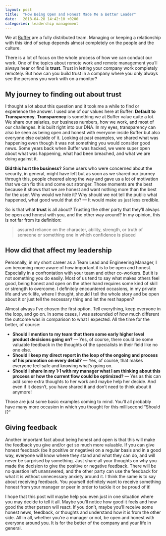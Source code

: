 ```yaml
---
layout: post
title:  "How Being Open and Honest Made Me a Better Leader"
date:   2018-04-28 14:42:10 +0200
categories: leadership management
---
```

We at [Buffer][buffer] are a fully distributed team. Managing or keeping a relationship with this kind of setup depends almost completely on the people and the culture.

There is a lot of focus on the whole process of how we can conduct our work. One of the topics about remote work and remote management you’ll always hear or find is **trust**.
Trust in letting your company work completely remotely. But how can you build trust in a company where you only always see the persons you work with on a monitor?

## My journey to finding out about trust
I thought a lot about this question and it took me a while to find or experience the answer. I used one of our values here at Buffer: **Default to Transparency**.
**Transparency** is something we at Buffer value quite a lot. We share our salaries, our business numbers, how we work, and most of our challenges. It is built right into our DNA. In my eyes, transparency can also be seen as being open and honest with everyone inside Buffer but also everyone else outside of it.
Looking at past examples, we shared what was happening even though it was not something you would consider good news. Some years back when Buffer was hacked, we were super open about what was happening, what had been breached, and what we are doing against it.

**Did this hurt the business?**
Some users who were concerned about the security, in general, might have left but as soon as we shared our journey through this, people cheered along the way and gave us a lot of motivation that we can fix this and come out stronger. Those moments are the best because it shows that we are honest and want nothing more than the best for the user. Why would we hide it? Why should we not tell the public what happened, what good would that do? — It would make us just less credible.

So is that what **trust** is all about? Trusting the other party that they’ll always be open and honest with you, and the other way around? In my opinion, this is not far from its definition:

> assured reliance on the character, ability, strength, or truth of someone or something one in which confidence is placed

## How did that affect my leadership
Personally, in my short career as a Team Lead and Engineering Manager, I am becoming more aware of how important it is to be open and honest. Especially in a confrontation with your team and other co-workers. But it is not something you do easily.
Most of us tend to say what makes others feel good, being honest and open on the other hand requires some kind of skill or strength to overcome.
I definitely encountered occasions, in my private life and work life, where I thought, should I tell the whole story and be open about it or just tell the necessary thing and let the rest happen?

Almost always I’ve chosen the first option. Tell everything, keep everyone in the loop, and go on. In some cases, I was astounded of how much different the outcome was in comparison to what I expected. All the time for the better, of course:

- **Should I mention to my team that there some early higher level product decisions going on?** — Yes, of course, there could be some valuable feedback in the thoughts of the specialists in their field like no one else.
- **Should I keep my direct report in the loop of the ongoing and process of his promotion on every detail?** — Yes, of course, that makes everyone feel safe and knowing what’s going on.
- **Should I share in my 1:1 with my manager what I am thinking about this process or how the current flow could be optimized?** — Yes as this can add some extra thoughts to her work and maybe help her decide. And even if it doesn’t, you have shared it and don’t need to think about it anymore!

Those are just some basic examples coming to mind. You’ll all probably have many more occasion in which you thought for this millisecond “Should I?”

## Giving feedback
Another important fact about being honest and open is that this will make the feedback you give and/or get so much more valuable. If you can give honest feedback (be it positive or negative) on a regular basis and in a good way, everyone will know where they stand and what they can do, and will never be surprised by something.
Just share all your thoughts on why you made the decision to give the positive or negative feedback. There will be no question left unanswered, and the other party can use the feedback for what it is without unnecessary anxiety around it.
I think the same is to say about receiving feedback. You yourself definitely want to receive something honest from your manager or peer in order to tackle it or be proud of it!

I hope that this post will maybe help you even just in one situation where you may decide to tell it all. Maybe you’ll notice how good it feels and how good the other person will react.
If you don’t, maybe you’ll receive some honest news, feedback, or thoughts and understand how it is from the other side.
All in all, whether you’re a manager or not, be open and honest with everyone around you. It is for the better of the company and your life in general.


[buffer]: https://buffer.com
